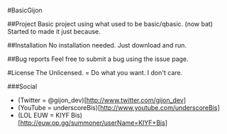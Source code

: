 #BasicGijon

##Project
Basic project using what used to be basic/qbasic. (now bat)
Started to made it just because.

##Installation
No installation needed. Just download and run.

##Bug reports
Feel free to submit a bug using the issue page.

#License 
The Unlicensed. = Do what you want. I don't care.

###Social
 - (Twitter = @gijon_dev)[http://www.twitter.com/gijon_dev]
 - (YouTube = underscoreBis)[http://www.youtube.com/underscoreBis]
 - (LOL EUW = KIYF Bis)[http://euw.op.gg/summoner/userName=KIYF+Bis]

